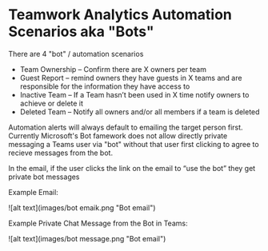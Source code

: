 
# Teamwork Analytics Automation Scenarios aka "Bots"

There are 4 "bot" / automation scenarios

- Team Ownership – Confirm there are X owners per team
- Guest Report – remind owners they have guests in X teams and are responsible for the information they have access to
- Inactive Team – If a Team hasn’t been used in X time notify owners to achieve or delete it
- Deleted Team – Notify all owners and/or all members if a team is deleted

Automation alerts will always default to emailing the target person first. Currently Microsoft's Bot famework does not allow directly private messaging a Teams user via "bot" without that user first clicking to agree to recieve messages from the bot.

In the email, if the user clicks the link on the email to “use the bot” they get private bot messages

Example Email:

![alt text](images/bot emaik.png "Bot email")

Example Private Chat Message from the Bot in Teams:

![alt text](images/bot message.png "Bot email")


